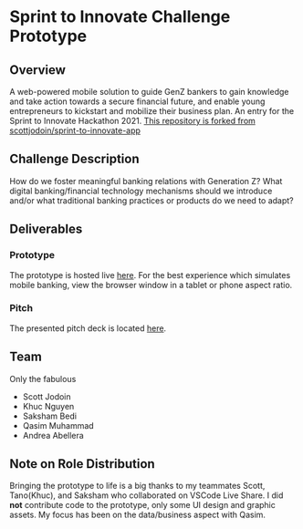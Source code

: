 # Sprint to Innovate Challenge Prototype
## Overview
A web-powered mobile solution to guide GenZ bankers to gain knowledge and take action towards a secure financial future, and enable young entrepreneurs to kickstart and mobilize their business plan. An entry for the Sprint to Innovate Hackathon 2021.
[This repository is forked from scottjodoin/sprint-to-innovate-app](https://github.com/scottjodoin/sprint-to-innovate-app)

## Challenge Description
How do we foster meaningful banking relations with Generation Z? What digital banking/financial technology mechanisms should we introduce and/or what traditional banking practices or products do we need to adapt?

## Deliverables
### Prototype
The prototype is hosted live [here](https://andreaabellera.github.io/sprint-to-innovate-app/). For the best experience which simulates mobile banking, view the browser window in a tablet or phone aspect ratio.

### Pitch
The presented pitch deck is located [here](https://github.com/andreaabellera/sprint-to-innovate-app/blob/main/pitch/Pitch%20Deck.pdf).

## Team
Only the fabulous
- Scott Jodoin
- Khuc Nguyen
- Saksham Bedi
- Qasim Muhammad
- Andrea Abellera

## Note on Role Distribution
Bringing the prototype to life is a big thanks to my teammates Scott, Tano(Khuc), and Saksham who collaborated on VSCode Live Share. I did **not** contribute code to the prototype, only some UI design and graphic assets. My focus has been on the data/business aspect with Qasim.
